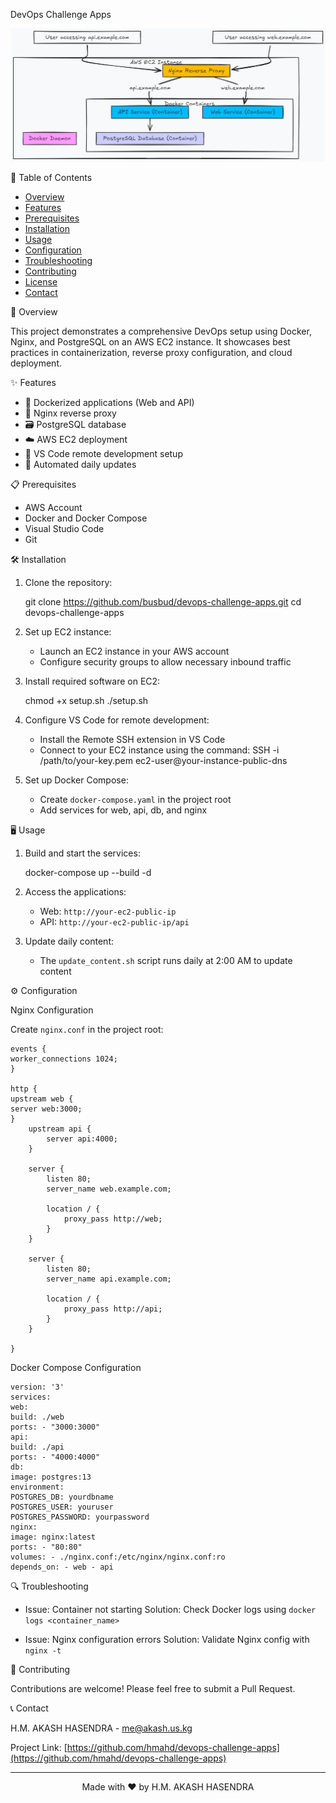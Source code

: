 DevOps Challenge Apps

![Project Banner](https://github.com/HMAHD/devops-challenge-solution/blob/main/Assets/diagram.png)

📌 Table of Contents

- [Overview](-overview)
- [Features](-features)
- [Prerequisites](-prerequisites)
- [Installation](-installation)
- [Usage](-usage)
- [Configuration](-configuration)
- [Troubleshooting](-troubleshooting)
- [Contributing](-contributing)
- [License](-license)
- [Contact](-contact)

🚀 Overview

This project demonstrates a comprehensive DevOps setup using Docker, Nginx, and PostgreSQL on an AWS EC2 instance. It showcases best practices in containerization, reverse proxy configuration, and cloud deployment.

✨ Features

- 🐳 Dockerized applications (Web and API)
- 🔄 Nginx reverse proxy
- 🗃️ PostgreSQL database
- ☁️ AWS EC2 deployment
- 🔧 VS Code remote development setup
- 🔄 Automated daily updates

📋 Prerequisites

- AWS Account
- Docker and Docker Compose
- Visual Studio Code
- Git

🛠 Installation

1. Clone the repository:

   git clone https://github.com/busbud/devops-challenge-apps.git
   cd devops-challenge-apps

2. Set up EC2 instance:

   - Launch an EC2 instance in your AWS account
   - Configure security groups to allow necessary inbound traffic

3. Install required software on EC2:

   chmod +x setup.sh
   ./setup.sh

4. Configure VS Code for remote development:
   - Install the Remote SSH extension in VS Code
   - Connect to your EC2 instance using the command:
     SSH -i /path/to/your-key.pem ec2-user@your-instance-public-dns
5. Set up Docker Compose:
   - Create `docker-compose.yaml` in the project root
   - Add services for web, api, db, and nginx

🖥 Usage

1. Build and start the services:

   docker-compose up --build -d

2. Access the applications:

   - Web: `http://your-ec2-public-ip`
   - API: `http://your-ec2-public-ip/api`

3. Update daily content:
   - The `update_content.sh` script runs daily at 2:00 AM to update content

⚙️ Configuration

Nginx Configuration

Create `nginx.conf` in the project root:
```
events {
worker_connections 1024;
}

http {
upstream web {
server web:3000;
}
    upstream api {
        server api:4000;
    }

    server {
        listen 80;
        server_name web.example.com;

        location / {
            proxy_pass http://web;
        }
    }

    server {
        listen 80;
        server_name api.example.com;

        location / {
            proxy_pass http://api;
        }
    }

}
```
Docker Compose Configuration
```
version: '3'
services:
web:
build: ./web
ports: - "3000:3000"
api:
build: ./api
ports: - "4000:4000"
db:
image: postgres:13
environment:
POSTGRES_DB: yourdbname
POSTGRES_USER: youruser
POSTGRES_PASSWORD: yourpassword
nginx:
image: nginx:latest
ports: - "80:80"
volumes: - ./nginx.conf:/etc/nginx/nginx.conf:ro
depends_on: - web - api
```
🔍 Troubleshooting

- Issue: Container not starting
  Solution: Check Docker logs using `docker logs <container_name>`

- Issue: Nginx configuration errors
  Solution: Validate Nginx config with `nginx -t`

🤝 Contributing

Contributions are welcome! Please feel free to submit a Pull Request.


📞 Contact

H.M. AKASH HASENDRA - [me@akash.us.kg](mailto:me@akash.us.kg)

Project Link: [https://github.com/hmahd/devops-challenge-apps](https://github.com/hmahd/devops-challenge-apps)

---

<p align="center">Made with ❤️ by H.M. AKASH HASENDRA</p>
